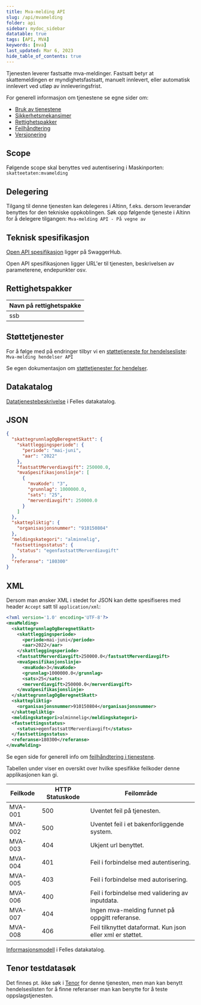 ```yaml
---
title: Mva-melding API
slug: /api/mvamelding
folder: api
sidebar: mydoc_sidebar
datatable: true
tags: [API, MVA]
keywords: [mva]
last_updated: Mar 6, 2023
hide_table_of_contents: true
---
```

<summary>Tjenesten leverer fastsatte mva-meldinger. Fastsatt betyr at skattemeldingen er myndighetsfastsatt, manuelt innlevert, eller automatisk innlevert ved utløp av innleveringsfrist.</summary>

<Tabs underline={true}>
<TabItem headerText="Om tjenesten" itemKey="itemKey-1" default>

For generell informasjon om tjenestene se egne sider om:
* [Bruk av tjenestene](../om/bruk.md)
* [Sikkerhetsmekansimer](../om/sikkerhet.md)
* [Rettighetspakker](../om/rettighetspakker.md)
* [Feilhåndtering](../om/feil.md)
* [Versjonering](../om/versjoner.md)

## Scope
Følgende scope skal benyttes ved autentisering i Maskinporten: `skatteetaten:mvamelding`

## Delegering
Tilgang til denne tjenesten kan delegeres i Altinn, f.eks. dersom leverandør benyttes for den tekniske oppkoblingen. Søk opp følgende tjeneste i Altinn for å delegere tilgangen: `Mva-melding API - På vegne av`

## Teknisk spesifikasjon
[Open API spesifikasjon](https://app.swaggerhub.com/apis/Skatteetaten_Deling/mva-melding-api/) ligger på SwaggerHub.

Open API spesifikasjonen ligger URL'er til tjenesten, beskrivelsen av parameterene, endepunkter osv.
  
## Rettighetspakker
  
| Navn på rettighetspakke |	
|---|
| ssb |
  
## Støttetjenester
  
For å følge med på endringer tilbyr vi en [støttetjeneste for hendelsesliste](./hendelser.md): `Mva-melding hendelser API`

Se egen dokumentasjon om [støttetjenester for hendelser](./hendelser.md).

## Datakatalog
 
[Datatjenestebeskrivelse](https://data.norge.no/dataservices/e4e328cf-6af2-3086-b9ab-9a5dbf3c484d) i Felles datakatalog.

</TabItem>
<TabItem headerText="Eksempler" itemKey="itemKey-2"> 

## JSON

```json
{
  "skattegrunnlagOgBeregnetSkatt": {
    "skattleggingsperiode": {
      "periode": "mai-juni",
      "aar": "2022"
    },
    "fastsattMerverdiavgift": 250000.0,
    "mvaSpesifikasjonslinje": [
      {
        "mvaKode": "3",
        "grunnlag": 1000000.0,
        "sats": "25",
        "merverdiavgift": 250000.0
      }
    ]
  },
  "skattepliktig": {
    "organisasjonsnummer": "910150804"
  },
  "meldingskategori": "alminnelig",
  "fastsettingsstatus": {
    "status": "egenfastsattMerverdiavgift"
  },
  "referanse": "180300"
}
```

## XML

Dersom man ønsker XML i stedet for JSON kan dette spesifiseres med header `Accept` satt til `application/xml`:

```xml
<?xml version='1.0' encoding='UTF-8'?>
<mvaMelding>
  <skattegrunnlagOgBeregnetSkatt>
    <skattleggingsperiode>
      <periode>mai-juni</periode>
      <aar>2022</aar>
    </skattleggingsperiode>
    <fastsattMerverdiavgift>250000.0</fastsattMerverdiavgift>
    <mvaSpesifikasjonslinje>
      <mvaKode>3</mvaKode>
      <grunnlag>1000000.0</grunnlag>
      <sats>25</sats>
      <merverdiavgift>250000.0</merverdiavgift>
    </mvaSpesifikasjonslinje>
  </skattegrunnlagOgBeregnetSkatt>
  <skattepliktig>
    <organisasjonsnummer>910150804</organisasjonsnummer>
  </skattepliktig>
  <meldingskategori>alminnelig</meldingskategori>
  <fastsettingsstatus>
    <status>egenfastsattMerverdiavgift</status>
  </fastsettingsstatus>
  <referanse>180300</referanse>
</mvaMelding>
```

</TabItem>
<TabItem headerText="Feilkoder" itemKey="itemKey-3">

Se egen side for generell info om [feilhåndtering i tjenestene](../om/feil.md).

Tabellen under viser en oversikt over hvilke spesifikke feilkoder denne applikasjonen kan gi.
  
| Feilkode | HTTP Statuskode | Feilområde                                                 |
|----------|-----------------|------------------------------------------------------------|
| MVA-001  | 500             | Uventet feil på tjenesten.                                 |
| MVA-002  | 500             | Uventet feil i et bakenforliggende system.                 |
| MVA-003  | 404             | Ukjent url benyttet.                                       |
| MVA-004  | 401             | Feil i forbindelse med autentisering.                      |
| MVA-005  | 403             | Feil i forbindelse med autorisering.                       |
| MVA-006  | 400             | Feil i forbindelse med validering av inputdata.            |
| MVA-007  | 404             | Ingen mva-melding funnet på oppgitt referanse.             |
| MVA-008  | 406             | Feil tilknyttet dataformat. Kun json eller xml er støttet. |
  
</TabItem>
<TabItem headerText="Informasjonsmodell" itemKey="itemKey-4">

[Informasjonsmodell](https://data.norge.no/informationmodels/886bada4-e540-38a2-99ae-512d99d1ba28) i Felles datakatalog. 

</TabItem>
<TabItem headerText="Test" itemKey="itemKey-5">

## Tenor testdatasøk
Det finnes pt. ikke søk i [Tenor](../test/tenor.md) for denne tjenesten, men man kan benytt hendelseslisten for å finne referanser man kan benytte for å teste oppslagstjenesten.
  
</TabItem>
</Tabs>

